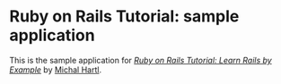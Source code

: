 # Ruby on Rails Tutorial: sample application

This is the sample application for [*Ruby on Rails Tutorial: Learn Rails by Example*](http://railstutorial.org)
by [Michal Hartl](http://michaelhartl.com/).
